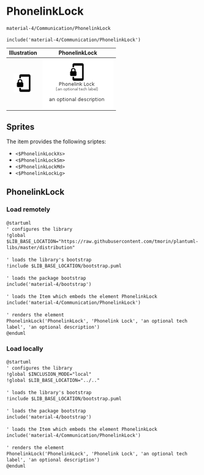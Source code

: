 # PhonelinkLock


```text
material-4/Communication/PhonelinkLock
```

```text
include('material-4/Communication/PhonelinkLock')
```



| Illustration | PhonelinkLock |
| :---: | :---: |
| ![illustration for Illustration](../../material-4/Communication/PhonelinkLock.png) | ![illustration for PhonelinkLock](../../material-4/Communication/PhonelinkLock.Local.png) |



## Sprites
The item provides the following sriptes:

- `<$PhonelinkLockXs>`
- `<$PhonelinkLockSm>`
- `<$PhonelinkLockMd>`
- `<$PhonelinkLockLg>`





## PhonelinkLock

### Load remotely
```plantuml
@startuml
' configures the library
!global $LIB_BASE_LOCATION="https://raw.githubusercontent.com/tmorin/plantuml-libs/master/distribution"

' loads the library's bootstrap
!include $LIB_BASE_LOCATION/bootstrap.puml

' loads the package bootstrap
include('material-4/bootstrap')

' loads the Item which embeds the element PhonelinkLock
include('material-4/Communication/PhonelinkLock')

' renders the element
PhonelinkLock('PhonelinkLock', 'Phonelink Lock', 'an optional tech label', 'an optional description')
@enduml
```

### Load locally
```plantuml
@startuml
' configures the library
!global $INCLUSION_MODE="local"
!global $LIB_BASE_LOCATION="../.."

' loads the library's bootstrap
!include $LIB_BASE_LOCATION/bootstrap.puml

' loads the package bootstrap
include('material-4/bootstrap')

' loads the Item which embeds the element PhonelinkLock
include('material-4/Communication/PhonelinkLock')

' renders the element
PhonelinkLock('PhonelinkLock', 'Phonelink Lock', 'an optional tech label', 'an optional description')
@enduml
```

